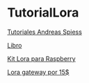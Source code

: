 # TutorialLora

[Tutoriales Andreas Spiess](https://www.youtube.com/playlist?list=PL3XBzmAj53Rkkogh-lti58h_GkhzU1n7U)

[Libro](http://cdn2.hubspot.net/hubfs/427771/LPWAN-Brochure-Interactive.pdf)

[Kit Lora para Raspberry](https://es.aliexpress.com/item/LoraWAN-Kit-de-iniciaci-n-RAK831-con-Raspberry-Pi-y-WisNode-LoRa-SX1301-Chip-433-868/32839320324.html)

[Lora gateway por 15$](https://www.hackster.io/akarsh98/15-lora-gateway-node-esp8266-oled-display-pcb-build-c700be?utm_campaign=new_projects_default&utm_content=3&utm_medium=email&utm_source=hackster&utm_term=project_name)
